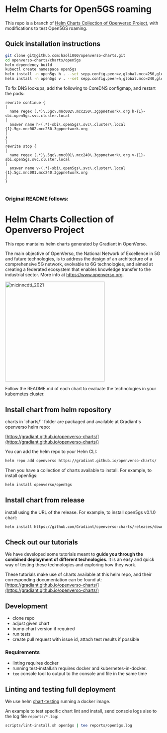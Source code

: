 # Helm Charts for Open5GS roaming
This repo is a branch of [Helm Charts Collection of Openverso Project](https://gradiant.github.io/openverso-charts/), with modifications to test Open5GS roaming.

## Quick installation instructions
```bash
git clone git@github.com:haoli000/openverso-charts.git
cd openverso-charts/charts/open5gs
helm dependency build
kubectl create namespace open5gs
helm install -n open5gs h . --set sepp.config.peer=v,global.mcc=250,global.mnc=02
helm install -n open5gs v . --set sepp.config.peer=h,global.mcc=240,global.mnc=01
```

To fix DNS lookups, add the following to CoreDNS configmap, and restart the pods:
```
rewrite continue {                                                                                                                                                                                          │
  name regex (.*)\.5gc\.mnc002\.mcc250\.3gppnetwork\.org h-{1}-sbi.open5gs.svc.cluster.local                                                                                                                   │
  answer name h-(.*)-sbi\.open5gs\.svc\.cluster\.local {1}.5gc.mnc002.mcc250.3gppnetwork.org                                                                                                                   │
}                                                                                                                                                                                                           │
rewrite stop {                                                                                                                                                                                              │
  name regex (.*)\.5gc\.mnc001\.mcc240\.3gppnetwork\.org v-{1}-sbi.open5gs.svc.cluster.local                                                                                                               │
  answer name v-(.*)-sbi\.open5gs\.svc\.cluster\.local {1}.5gc.mnc001.mcc240.3gppnetwork.org                                                                                                               │
}
```
#
#
### Original README follows:
# Helm Charts Collection of Openverso Project

This repo mantains helm charts generated by Gradiant in OpenVerso.

The main objective of OpenVerso, the National Network of Excellence in 5G and future technologies, is to address the design of an architecture of a comprehensive 5G network, evolvable to 6G technologies, and aimed at creating a federated ecosystem that enables knowledge transfer to the industrial sector. More info at https://www.openverso.org.

<img src="micinncdti_2021.jpg" alt="micinncdti_2021" width="320"/>


Follow the README.md of each chart to evaluate the technologies in your kubernetes cluster.

## Install chart from helm repository

charts in `charts/`` folder are packaged and available at Gradiant's openverso helm repo:  

[https://gradiant.github.io/openverso-charts/](https://gradiant.github.io/openverso-charts/)

You can add the helm repo to your Helm CLI:

```bash
helm repo add openverso https://gradiant.github.io/openverso-charts/
```

Then you have a collection of charts available to install. For example, to install open5gs:

```bash
helm install openverso/open5gs
```

## Install chart from release

install using the URL of the release. For example, to install open5gs v0.1.0 chart:

```bash
helm install https://github.com/Gradiant/openverso-charts/releases/download/open5gs-0.1.0/open5gs-0.1.0.tgz
```

## Check out our tutorials

We have developed some tutorials meant to **guide you through the combined deployment of different technologies**. It is an easy and quick way of testing these technologies and exploring how they work.

These tutorials make use of charts available at this helm repo, and their corresponding documentation can be found at:
[https://gradiant.github.io/openverso-charts/](https://gradiant.github.io/openverso-charts/)

## Development

- clone repo
- adjust given chart
- bump chart version if required
- run tests
- create pull request with issue id, attach test results if possible

### Requirements

- linting requires docker
- running test-install.sh requires docker and kubernetes-in-docker.
- `tee` console tool to output to the console and file in the same time

## Linting and testing full deployment

We use helm [chart-testing](https://github.com/helm/chart-testing) running a docker image.

An example to test specific chart lint and install, send console logs also to the log file `reports/*.log`:

```bash
scripts/lint-install.sh open5gs | tee reports/open5gs.log
```
